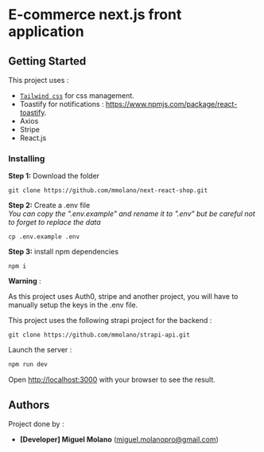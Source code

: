 # E-commerce next.js front application
## Getting Started


This project uses :
- [`Tailwind css`](https://tailwindcss.com/) for css management.
- Toastify for notifications : https://www.npmjs.com/package/react-toastify.
- Axios
- Stripe
- React.js

### Installing

**Step 1:** Download the folder

```
git clone https://github.com/mmolano/next-react-shop.git
```

**Step 2:** Create a .env file
<br />
*You can copy the ".env.example" and rename it to ".env" but be careful not to forget to replace the data*
```
cp .env.example .env
```

**Step 3:** install npm dependencies
```
npm i
```

**Warning** :

As this project uses Auth0, stripe and another project, you will have to manually setup the keys in the .env file.

This project uses the following strapi project for the backend : 

```
git clone https://github.com/mmolano/strapi-api.git
```

Launch the server : 

```bash
npm run dev
```

Open [http://localhost:3000](http://localhost:3000) with your browser to see the result.

## Authors

Project done by : 

* **[Developer] Miguel Molano** (miguel.molanopro@gmail.com)
